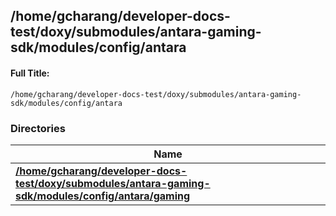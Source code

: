 

## /home/gcharang/developer-docs-test/doxy/submodules/antara-gaming-sdk/modules/config/antara

#### Full Title:
```
/home/gcharang/developer-docs-test/doxy/submodules/antara-gaming-sdk/modules/config/antara
```





### Directories

| Name           |
| -------------- |
| **[/home/gcharang/developer-docs-test/doxy/submodules/antara-gaming-sdk/modules/config/antara/gaming](Files/dir_6eb49cc28ecbc7cb65011c90032ce691.md#dir-/home/gcharang/developer-docs-test/doxy/submodules/antara-gaming-sdk/modules/config/antara/gaming)**  |






















